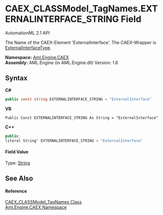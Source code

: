 # CAEX_CLASSModel_TagNames.EXTERNALINTERFACE_STRING Field
AutomationML 2.1 API 

The Name of the CAEX-Element 'ExternalInterface'. The CAEX-Wrapper is <a href="T_Aml_Engine_CAEX_ExternalInterfaceType">ExternalInterfaceType</a>.

**Namespace:**&nbsp;<a href="N_Aml_Engine_CAEX">Aml.Engine.CAEX</a><br />**Assembly:**&nbsp;AML.Engine (in AML.Engine.dll) Version: 1.6

## Syntax

**C#**<br />
``` C#
public const string EXTERNALINTERFACE_STRING = "ExternalInterface"
```

**VB**<br />
``` VB
Public Const EXTERNALINTERFACE_STRING As String = "ExternalInterface"
```

**C++**<br />
``` C++
public:
literal String^ EXTERNALINTERFACE_STRING = "ExternalInterface"
```


#### Field Value
Type: <a href="https://docs.microsoft.com/dotnet/api/system.string" target="_parent" rel="noopener noreferrer">String</a>

## See Also


#### Reference
<a href="T_Aml_Engine_CAEX_CAEX_CLASSModel_TagNames">CAEX_CLASSModel_TagNames Class</a><br /><a href="N_Aml_Engine_CAEX">Aml.Engine.CAEX Namespace</a><br />